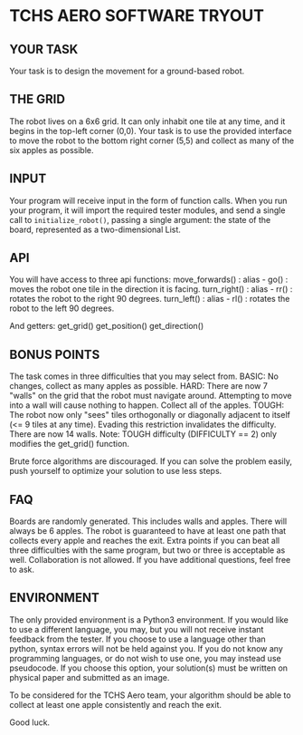 # TCHS AERO SOFTWARE TRYOUT

## YOUR TASK
Your task is to design the movement for a ground-based robot.

## THE GRID
The robot lives on a 6x6 grid. It can only inhabit one tile at any time, and it begins in the top-left corner (0,0).
Your task is to use the provided interface to move the robot to the bottom right corner (5,5) and collect as many of the six apples as possible.

## INPUT
Your program will receive input in the form of function calls.
When you run your program, it will import the required tester modules, and send a single call to `initialize_robot()`, passing a single argument: the state of the board, represented as a two-dimensional List.

## API
You will have access to three api functions:
move_forwards() : alias - go() : moves the robot one tile in the direction it is facing. 
turn_right() : alias - rr() : rotates the robot to the right 90 degrees.
turn_left() : alias - rl() : rotates the robot to the left 90 degrees.

And getters:
get_grid()
get_position()
get_direction()

## BONUS POINTS
The task comes in three difficulties that you may select from.
BASIC: No changes, collect as many apples as possible.
HARD: There are now 7 "walls" on the grid that the robot must navigate around. Attempting to move into a wall will cause nothing to happen. Collect all of the apples.
TOUGH: The robot now only "sees" tiles orthogonally or diagonally adjacent to itself (<= 9 tiles at any time). Evading this restriction invalidates the difficulty. There are now 14 walls.
Note: TOUGH difficulty (DIFFICULTY == 2) only modifies the get_grid() function.

Brute force algorithms are discouraged. If you can solve the problem easily, push yourself to optimize your solution to use less steps. 

## FAQ
Boards are randomly generated. This includes walls and apples.
There will always be 6 apples.
The robot is guaranteed to have at least one path that collects every apple and reaches the exit.
Extra points if you can beat all three difficulties with the same program, but two or three is acceptable as well.
Collaboration is not allowed.
If you have additional questions, feel free to ask.

## ENVIRONMENT
The only provided environment is a Python3 environment. If you would like to use a different language, you may, but you will not receive instant feedback from the tester. 
If you choose to use a language other than python, syntax errors will not be held against you.
If you do not know any programming languages, or do not wish to use one, you may instead use pseudocode. If you choose this option, your solution(s) must be written on physical paper and submitted as an image.

To be considered for the TCHS Aero team, your algorithm should be able to collect at least one apple consistently and reach the exit.

Good luck.
